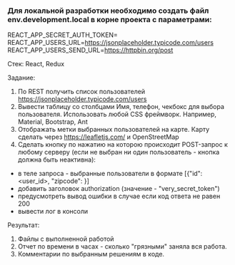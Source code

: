 ### Для локальной разработки необходимо создать файл env.development.local в корне проекта с параметрами:

REACT_APP_SECRET_AUTH_TOKEN=<token>
REACT_APP_USERS_URL=https://jsonplaceholder.typicode.com/users
REACT_APP_USERS_SEND_URL=https://httpbin.org/post

Стек: React, Redux

Задание:

1. По REST получить список пользователей https://jsonplaceholder.typicode.com/users
2. Вывести таблицу со столбцами Имя, телефон, чекбокс для выбора пользователя. Использовать любой CSS фреймворк. Например, Material, Bootstrap, Ant
3. Отображать метки выбранных пользователей на карте. Карту сделать через https://leafletjs.com/ и OpenStreetMap
4. Сделать кнопку по нажатию на которою происходит POST-запрос к любому серверу (если не выбран ни один пользователь - кнопка должна быть неактивна):

- в теле запроса - выбранные пользователи в формате [{"id": <user_id>, "zipcode": <zipcode>}]
- добавить заголовок authorization (значение - "very_secret_token")
- предусмотреть вывод ошибки в случае если код ответа не равен 200
- вывести лог в консоли

Результат:

1. Файлы с выполненной работой
2. Отчет по времени в часах - сколько "грязными" заняла вся работа.
3. Комментарии по выбранным решениям в коде.
